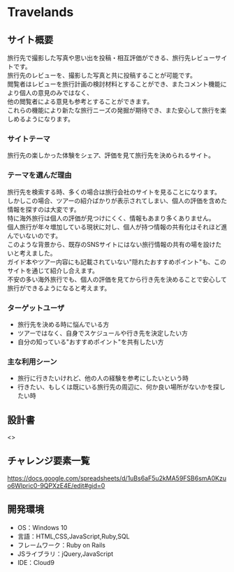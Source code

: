 # Travelands

## サイト概要
旅行先で撮影した写真や思い出を投稿・相互評価ができる、旅行先レビューサイトです。<br>
旅行先のレビューを、撮影した写真と共に投稿することが可能です。<br>
閲覧者はレビューを旅行計画の検討材料とすることができ、またコメント機能により個人の意見のみではなく、<br>
他の閲覧者による意見も参考とすることができます。<br>
これらの機能により新たな旅行ニーズの発掘が期待でき、また安心して旅行を楽しめるようになります。<br>

### サイトテーマ
旅行先の楽しかった体験をシェア、評価を見て旅行先を決められるサイト。<br>

### テーマを選んだ理由
旅行先を検索する時、多くの場合は旅行会社のサイトを見ることになります。<br>
しかしこの場合、ツアーの紹介ばかりが表示されてしまい、個人の評価を含めた情報を探すのは大変です。<br>
特に海外旅行は個人の評価が見つけにくく、情報もあまり多くありません。<br>
個人旅行が年々増加している現状に対し、個人が持つ情報の共有化はそれほど進んでいないのです。<br>
このような背景から、既存のSNSサイトにはない旅行情報の共有の場を設けたいと考えました。<br>
ガイド本やツアー内容にも記載されていない"隠れたおすすめポイント"も、このサイトを通じて紹介し合えます。<br>
不安の多い海外旅行でも、個人の評価を見てから行き先を決めることで安心して旅行ができるようになると考えます。<br>

### ターゲットユーザ
- 旅行先を決める時に悩んでいる方
- ツアーではなく、自身でスケジュールや行き先を決定したい方
- 自分の知っている"おすすめポイント"を共有したい方

### 主な利用シーン
- 旅行に行きたいけれど、他の人の経験を参考にしたいという時
- 行きたい、もしくは既にいる旅行先の周辺に、何か良い場所がないかを探したい時

## 設計書
<>

## チャレンジ要素一覧
<https://docs.google.com/spreadsheets/d/1uBs6aF5u2kMA59FSB6smA0Kzuo6Wlpric0-9QPXzE4E/edit#gid=0>

## 開発環境
- OS：Windows 10
- 言語：HTML,CSS,JavaScript,Ruby,SQL
- フレームワーク：Ruby on Rails
- JSライブラリ：jQuery,JavaScript
- IDE：Cloud9